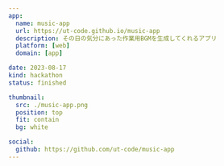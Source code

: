 ```yaml
---
app:
  name: music-app
  url: https://ut-code.github.io/music-app
  description: その日の気分にあった作業用BGMを生成してくれるアプリ
  platform: [web]
  domain: [app]

date: 2023-08-17
kind: hackathon
status: finished

thumbnail:
  src: ./music-app.png
  position: top
  fit: contain
  bg: white

social:
  github: https://github.com/ut-code/music-app
---
```

